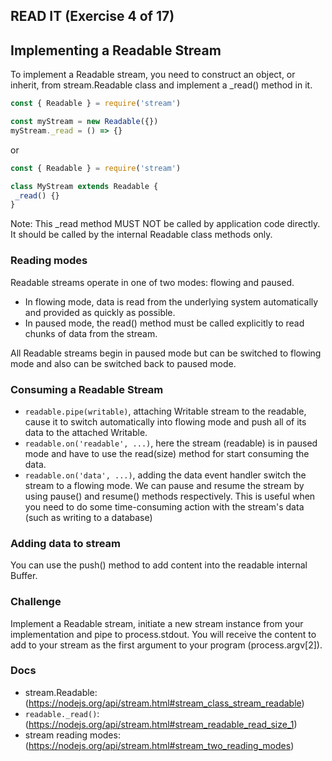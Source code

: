 ## READ IT (Exercise 4 of 17)

## Implementing a Readable Stream

To implement a Readable stream, you need to construct an object, or inherit, from stream.Readable class and implement a _read() method in it.

```js
const { Readable } = require('stream')

const myStream = new Readable({})
myStream._read = () => {}
```

or

```js
const { Readable } = require('stream')

class MyStream extends Readable {
 _read() {}
}
```

Note: This _read method MUST NOT be called by application code directly. It should be called by the internal Readable class methods only.

### Reading modes

Readable streams operate in one of two modes: flowing and paused.

- In flowing mode, data is read from the underlying system automatically and provided as quickly as possible.
- In paused mode, the read() method must be called explicitly to read chunks of data from the stream.

All Readable streams begin in paused mode but can be switched to flowing
mode and also can be switched back to paused mode.

### Consuming a Readable Stream

- `readable.pipe(writable)`, attaching Writable stream to the readable, cause it to switch automatically into flowing mode and push all of its data to the attached Writable.
- `readable.on('readable', ...)`, here the stream (readable) is in paused mode and have to use the read(size) method for start consuming the data.
- `readable.on('data', ...)`, adding the data event handler switch the stream to a flowing mode. We can pause and resume the stream by using pause() and resume() methods respectively. This is useful when you need to do some time-consuming action with the stream's data (such as writing to a database)

### Adding data to stream

You can use the push() method to add content into the readable internal Buffer.

### Challenge

Implement a Readable stream, initiate a new stream instance from your implementation and pipe to process.stdout. You will receive the content to add to your stream as the first argument to your program (process.argv[2]).

### Docs

- stream.Readable: (https://nodejs.org/api/stream.html#stream_class_stream_readable)
- `readable._read()`: (https://nodejs.org/api/stream.html#stream_readable_read_size_1)
- stream reading modes: (https://nodejs.org/api/stream.html#stream_two_reading_modes)
